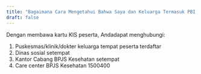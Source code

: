 ```yaml
---
title: "Bagaimana Cara Mengetahui Bahwa Saya dan Keluarga Termasuk PBI APBN Non-BDT Non Aktif atau Tidak"
draft: false
---
```


Dengan membawa kartu KIS peserta, Andadapat menghubungi:

1. Puskesmas/klinik/dokter keluarga tempat peserta terdaftar
2. Dinas sosial setempat
3. Kantor Cabang BPJS Kesehatan setempat
4. Care center BPJS Kesehatan 1500400